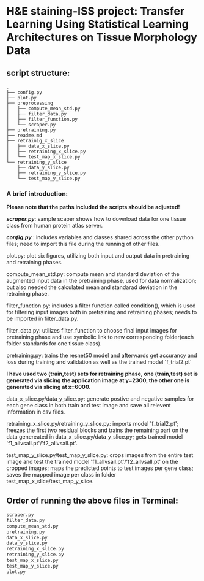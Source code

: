 # H&E staining-ISS project: Transfer  Learning  Using  Statistical  Learning  Architectures on Tissue Morphology Data

## script structure:

```
.
├── config.py
├── plot.py
├── preprocessing
│   ├── compute_mean_std.py
│   ├── filter_data.py
│   ├── filter_function.py
│   └── scraper.py
├── pretraining.py
├── readme.md
├── retrainig_x_slice
│   ├── data_x_slice.py
│   ├── retraining_x_slice.py
│   └── test_map_x_slice.py
└── retraining_y_slice
    ├── data_y_slice.py
    ├── retraining_y_slice.py
    └── test_map_y_slice.py
```

### A brief introduction:

**Please note that the paths included the scripts should be adjusted!**

***scraper.py***: sample scaper shows how to download data for one tissue class from human protein atlas server.

***config.py*** : includes variables and classes shared across the other python files; need to import this file during the running of other files.

plot.py:  plot six figures, utilizing both input and output data in pretraining and retraining phases.

compute_mean_std.py: compute mean and standard deviation of the augmented input data in the pretraining phase, used for data normalization; but also needed the calculated mean and standarad deviation in the retraining phase.

filter_function.py: includes a filter function called condition(), which is used for filtering input images both in pretraining and retraining phases; needs to be imported in filter_data.py.

filter_data.py: utilizes filter_function to choose final input images for pretraining phase and use symbolic link to new corresponding folder(each folder standards for one tissue class).

pretraining.py:  trains the resnet50 model  and afterwards get accurancy and loss during training and validation as well as the trained model 'f_trial2.pt'

**I have used two (train,test) sets for retraining phase, one (train,test) set is generated via slicing the application image at y=2300, the other one is generated via slicing at x=6000.**

data_x_slice.py/data_y_slice.py: generate postive and negative samples for each gene class in both train and test image and save all relevent information in csv files.

retraining_x_slice.py/retraining_y_slice.py: imports model 'f_trial2.pt'; freezes the first two residual blocks and trains the remaining part on the data genereated in data_x_slice.py/data_y_slice.py; gets trained model 'f1_allvsall.pt'/'f2_allvsall.pt'.

test_map_y_slice.py/test_map_y_slice.py: crops images from the entire test image and test the trained model 'f1_allvsall.pt'/'f2_allvsall.pt' on the cropped images; maps the predicted points to test images per gene class; saves the mapped image per class in folder  test_map_x_slice/test_map_y_slice.

## Order of running the above files in Terminal:

```bash
scraper.py
filter_data.py
compute_mean_std.py
pretraining.py
data_x_slice.py
data_y_slice.py
retraining_x_slice.py
retraining_y_slice.py
test_map_x_slice.py
test_map_y_slice.py
plot.py
```



​      

